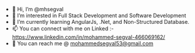 - 👋 Hi, I’m @mhsegval
- 👀 I’m interested in Full Stack Development and Software Development
- 🌱 I’m currently learning AngularJs, .Net, and Non-Structured Database. 
- 📫 You can connect with me on Linked :- https://www.linkedin.com/in/mohammed-segval-466069162/
- 📧 You can reach me @ mohammedsegval53@gmail.com

<!---
mhsegval/mhsegval is a ✨ special ✨ repository because its `README.md` (this file) appears on your GitHub profile.
You can click the Preview link to take a look at your changes.
--->
